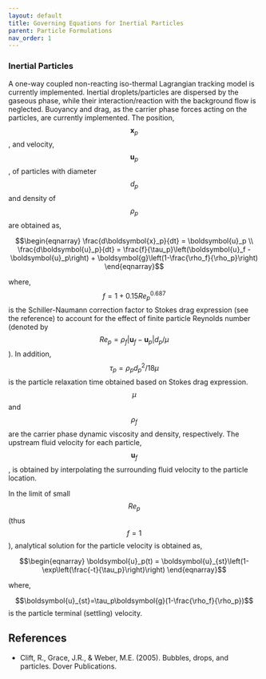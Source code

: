 ```yaml
---
layout: default
title: Governing Equations for Inertial Particles
parent: Particle Formulations
nav_order: 1
---
```


### Inertial Particles

A one-way coupled non-reacting iso-thermal Lagrangian tracking model is currently implemented. Inertial droplets/particles are dispersed by the gaseous phase, while their interaction/reaction with the background flow is neglected. Buoyancy and drag, as the carrier phase forces acting on the particles, are currently implemented. The position, $$\boldsymbol{x}_p$$, and velocity, $$\boldsymbol{u}_p$$, of particles with diameter $$d_p$$ and density of $$\rho_p$$ are obtained as,

$$\begin{eqnarray} \frac{d\boldsymbol{x}_p}{dt} = \boldsymbol{u}_p \\ \frac{d\boldsymbol{u}_p}{dt} =
\frac{f}{\tau_p}\left(\boldsymbol{u}_f - \boldsymbol{u}_p\right) + \boldsymbol{g}\left(1-\frac{\rho_f}{\rho_p}\right)
\end{eqnarray}$$

where, $$f=1+0.15Re_p^{0.687}$$ is the Schiller-Naumann correction factor to Stokes drag expression (see the reference) to account for the effect of finite particle Reynolds number (denoted by $$Re_p=\rho_f|\boldsymbol{u}_f-\boldsymbol{u}_p|d_p/\mu$$). In addition, $$\tau_p=\rho_pd^2_p/18\mu$$ is the particle relaxation time obtained based on Stokes drag expression. $$\mu$$ and $$\rho_f$$ are the carrier phase dynamic viscosity and density, respectively. The upstream fluid velocity for each particle, $$\boldsymbol{u}_f$$, is obtained by interpolating the surrounding fluid velocity to the particle location.

In the limit of small $$Re_p$$ (thus $$f{=}1$$), analytical solution for the particle velocity is obtained as,

$$\begin{eqnarray} \boldsymbol{u}_p(t) = \boldsymbol{u}_{st}\left(1-\exp\left(\frac{-t}{\tau_p}\right)\right)
\end{eqnarray}$$

where,

$$\boldsymbol{u}_{st}=\tau_p\boldsymbol{g}(1-\frac{\rho_f}{\rho_p})$$ is the particle terminal (settling) velocity.

## References

- Clift, R., Grace, J.R., & Weber, M.E. (2005). Bubbles, drops, and particles. Dover Publications.
